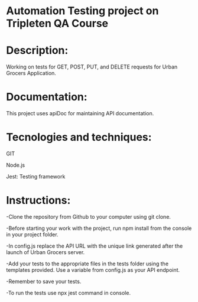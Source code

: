 # Automation Testing project on Tripleten QA Course

# Description:
Working on tests for GET, POST, PUT, and DELETE requests for Urban Grocers Application.

# Documentation:
This project uses apiDoc for maintaining API documentation. 

# Tecnologies and techniques:
GIT

Node.js

Jest: Testing framework


# Instructions:
-Clone the repository from Github to your computer using git clone.

-Before starting your work with the project, run npm install from the console in your project folder. 

-In config.js replace the API URL with the unique link generated after the launch of Urban Grocers server. 

-Add your tests to the appropriate files in the tests folder using the templates provided. Use a variable from config.js as your API endpoint.

-Remember to save your tests.

-To run the tests use npx jest command in console.

